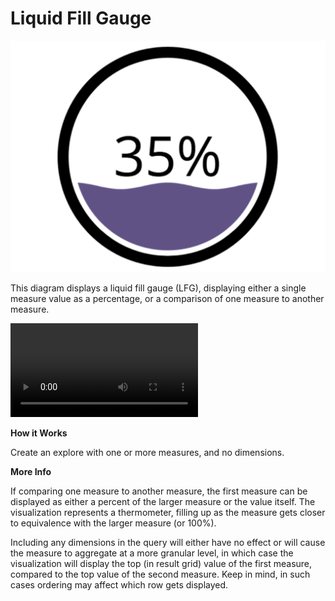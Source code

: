 #  Liquid Fill Gauge

![](liquid_fill_gauge.png)

This diagram displays a liquid fill gauge (LFG), displaying either a single measure value as a percentage, or a comparison of one measure to another measure.



![](liquid_fill_gauge.mov)


**How it Works**

Create an explore with one or more measures, and no dimensions. 

**More Info**

If comparing one measure to another measure, the first measure can be displayed as either a percent of the larger measure or the value itself. The visualization represents a thermometer, filling up as the measure gets closer to equivalence with the larger measure (or 100%).

Including any dimensions in the query will either have no effect or will cause the measure to aggregate at a more granular level, in which case the visualization will display the top (in result grid) value of the first measure, compared to the top value of the second measure. Keep in mind, in such cases ordering may affect which row gets displayed.
